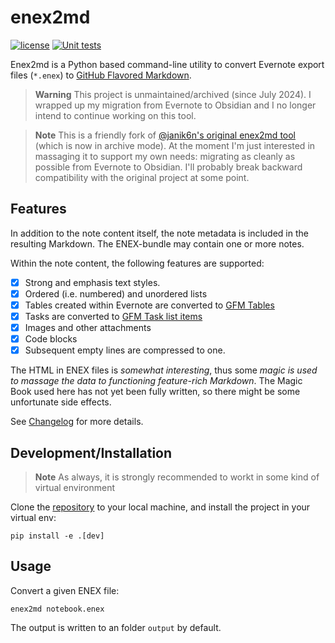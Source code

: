 # enex2md

[![license](https://img.shields.io/github/license/soxofaan/enex2md.svg?style=flat)](https://github.com/soxofaan/enex2md/blob/master/LICENSE)
[![Unit tests](https://github.com/soxofaan/enex2md/actions/workflows/unittest.yml/badge.svg?branch=main)](https://github.com/soxofaan/enex2md/actions/workflows/unittest.yml)


Enex2md is a Python based command-line utility to convert Evernote export files (`*.enex`) to [GitHub Flavored Markdown](https://github.github.com/gfm/).

> **Warning**
> This project is unmaintained/archived (since July 2024).
> I wrapped up my migration from Evernote to Obsidian
> and I no longer intend to continue working on this tool.


> **Note**
> This is a friendly fork of [@janik6n's original enex2md tool](https://github.com/janik6n/enex2md) (which is now in archive mode).
> At the moment I'm just interested in massaging it to support my own needs:
> migrating as cleanly as possible from Evernote to Obsidian.
> I'll probably break backward compatibility with the original project at some point.


## Features

In addition to the note content itself, the note metadata is included in the resulting Markdown. The ENEX-bundle may contain one or more notes.

Within the note content, the following features are supported:

- [x] Strong and emphasis text styles.
- [x] Ordered (i.e. numbered) and unordered lists
- [x] Tables created within Evernote are converted to [GFM Tables](https://github.github.com/gfm/#table)
- [x] Tasks are converted to [GFM Task list items](https://github.github.com/gfm/#task-list-item)
- [x] Images and other attachments
- [x] Code blocks
- [x] Subsequent empty lines are compressed to one.

The HTML in ENEX files is *somewhat interesting*, thus some *magic is used to massage the data to functioning feature-rich Markdown*. The Magic Book used here has not yet been fully written, so there might be some unfortunate side effects.

See [Changelog](https://github.com/soxofaan/enex2md/blob/master/CHANGELOG.md) for more details.



## Development/Installation

> **Note**
> As always, it is strongly recommended to workt in some kind of virtual environment

Clone the [repository](https://github.com/soxofaan/enex2md) to your local machine, and install the project in your virtual env:

```shell
pip install -e .[dev]
```

## Usage

Convert a given ENEX file:

```shell
enex2md notebook.enex
```

The output is written to an folder `output` by default.
